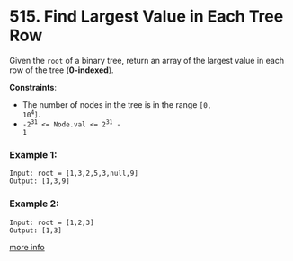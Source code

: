 # 515. Find Largest Value in Each Tree Row

Given the `root` of a binary tree, return an array of the largest value in each row of the tree (**0-indexed**).

**Constraints**:
- The number of nodes in the tree is in the range <code>[0, 10<sup>4</sup>]</code>.
- <code>-2<sup>31</sup> <= Node.val <= 2<sup>31</sup> - 1</code>

### Example 1:
```
Input: root = [1,3,2,5,3,null,9]
Output: [1,3,9]
```

### Example 2:
```
Input: root = [1,2,3]
Output: [1,3]
```
[more info](https://leetcode.com/problems/find-largest-value-in-each-tree-row/)